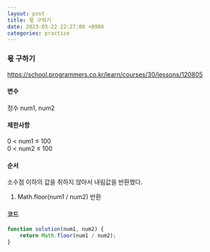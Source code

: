 ```yaml
---
layout: post
title: 몫 구하기
date: 2023-03-22 22:27:00 +0900
categories: practice
---
```

### 몫 구하기    
https://school.programmers.co.kr/learn/courses/30/lessons/120805    
    
#### 변수    
정수 num1, num2     
    
#### 제한사항    
0 < num1 ≤ 100    
0 < num2 ≤ 100    
    
#### 순서    
소수점 이하의 값을 취하지 않아서 내림값을 반환했다.    
1. Math.floor(num1 / num2) 반환    
    
#### 코드    
```JavaScript
function solution(num1, num2) {
    return Math.floor(num1 / num2);
}
```
